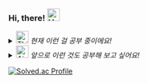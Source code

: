### Hi, there! <img src="https://raw.githubusercontent.com/Tarikul-Islam-Anik/Animated-Fluent-Emojis/master/Emojis/Hand%20gestures/Hand%20with%20Fingers%20Splayed%20Light%20Skin%20Tone.png" alt="Hand with Fingers Splayed Light Skin Tone" width="25" height="25" />

<i>
<details>
<summary>
  <img src="https://raw.githubusercontent.com/Tarikul-Islam-Anik/Animated-Fluent-Emojis/master/Emojis/Smilies/Thinking%20Face.png" alt="Thinking Face" width="25" height="25" /> 현재 이런 걸 공부 중이에요!
</summary>
   <br>
  
![html](https://img.shields.io/badge/HTML5-E34F26?style=flat-square&logo=html5&logoColor=white) ![css](https://img.shields.io/badge/css-1572B6?style=flat-square&logo=css3&logoColor=white) ![js](https://img.shields.io/badge/JavaScript-F7DF1E?style=flat-square&logo=JavaScript&logoColor=white) ![nodeJS](https://img.shields.io/badge/node.js-339933?style=flat-square&logo=Node.js&logoColor=white) ![ts](https://img.shields.io/badge/TypeScript-007ACC?style=flat-square&logo=typescript&logoColor=white) ![react](https://img.shields.io/badge/React-20232A?style=flat-square&logo=react&logoColor=61DAFB) ![nextJS](https://img.shields.io/badge/next.js-000000?style=flat-square&logo=next.js&logoColor=white) ![sass](https://img.shields.io/badge/Sass-CC6699?style=flat-square&logo=sass&logoColor=white) ![styled-component](https://img.shields.io/badge/styled--components-DB7093?style=flat-square&logo=styled-components&logoColor=white) ![styleX](https://img.shields.io/badge/styleX-000000?style=flat-square) ![jest](https://img.shields.io/badge/Jest-323330?style=flat-square&logo=Jest&logoColor=white) ![recoil](https://img.shields.io/badge/Recoil-61DAFB?style=flat-square&logo=recoil&logoColor=white) ![Zustand](https://img.shields.io/badge/Zustand-3558b8?style=flat-square) ![tanstackQuery](https://img.shields.io/badge/Tanstack--Query-dd5848?style=flat-square&logo=React-Query&logoColor=white)

</details>

<details>
<summary>
  <img src="https://raw.githubusercontent.com/Tarikul-Islam-Anik/Animated-Fluent-Emojis/master/Emojis/Travel%20and%20places/Airplane.png" alt="Airplane" width="25" height="25" /> 앞으로 이런 것도 공부해 보고 싶어요!
</summary>
   <br>

![vueJS](https://img.shields.io/badge/Vue.js-35495E?style=flat-square&logo=vue.js&logoColor=4FC08D) ![redux](https://img.shields.io/badge/Redux-593D88?style=flat-square&logo=redux&logoColor=white) 


</details>

</i>

[![Solved.ac Profile](http://mazassumnida.wtf/api/v2/generate_badge?boj=ccconac)](https://solved.ac/ccconac/)
